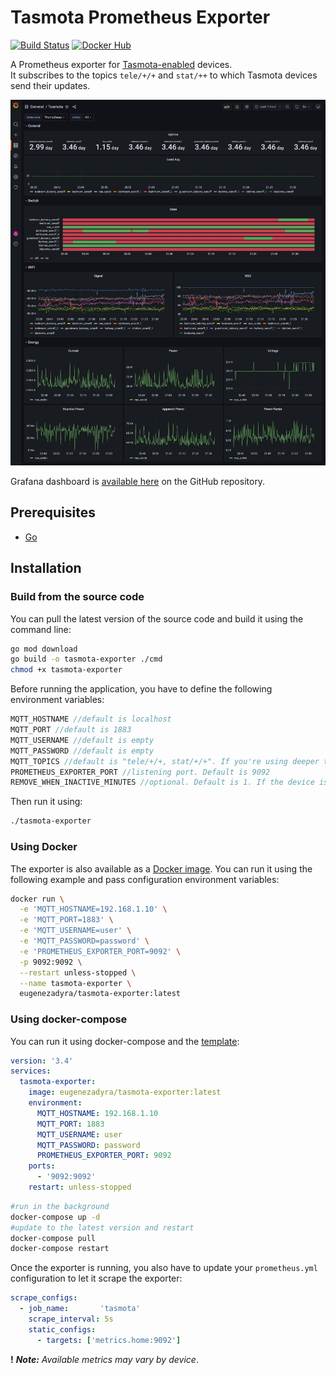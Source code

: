 # Tasmota Prometheus Exporter

[![Build Status](https://cloud.drone.io/api/badges/dyrkin/tasmota-exporter/status.svg?branch=master)](https://cloud.drone.io/dyrkin/tasmota-exporter)
[![Docker Hub](https://img.shields.io/badge/image-latest-blue.svg?logo=docker&style=flat)](https://hub.docker.com/r/eugenezadyra/tasmota-exporter/tags/)

A Prometheus exporter for [Tasmota-enabled](https://tasmota.github.io/docs) devices.  
It subscribes to the topics `tele/+/+` and `stat/++` to which Tasmota devices send their updates.

![Grafana dashboard](grafana/dashboard.png)

Grafana dashboard is [available here](grafana/dashboard.json) on the GitHub repository.

## Prerequisites

* [Go](https://go.dev/doc/)

## Installation

### Build from the source code

You can pull the latest version of the source code and build it using the command line:

```bash
go mod download
go build -o tasmota-exporter ./cmd
chmod +x tasmota-exporter
```

Before running the application, you have to define the following environment variables:
```go
MQTT_HOSTNAME //default is localhost
MQTT_PORT //default is 1883
MQTT_USERNAME //default is empty
MQTT_PASSWORD //default is empty
MQTT_TOPICS //default is "tele/+/+, stat/+/+". If you're using deeper topics, you can set as "tele/#, stat/#"
PROMETHEUS_EXPORTER_PORT //listening port. Default is 9092
REMOVE_WHEN_INACTIVE_MINUTES //optional. Default is 1. If the device is inactive for more than 1 minute, it will be removed from the list of active devices
```

Then run it using:
```bash
./tasmota-exporter
```


### Using Docker

The exporter is also available as a [Docker image](https://hub.docker.com/r/eugenezadyra/tasmota-exporter/tags).
You can run it using the following example and pass configuration environment variables:

```bash
docker run \
  -e 'MQTT_HOSTNAME=192.168.1.10' \
  -e 'MQTT_PORT=1883' \
  -e 'MQTT_USERNAME=user' \
  -e 'MQTT_PASSWORD=password' \
  -e 'PROMETHEUS_EXPORTER_PORT=9092' \
  -p 9092:9092 \
  --restart unless-stopped \
  --name tasmota-exporter \
  eugenezadyra/tasmota-exporter:latest
```

### Using docker-compose

You can run it using docker-compose and the [template](compose/docker-compose.yml):

```yaml
version: '3.4'
services:
  tasmota-exporter:
    image: eugenezadyra/tasmota-exporter:latest
    environment:
      MQTT_HOSTNAME: 192.168.1.10
      MQTT_PORT: 1883
      MQTT_USERNAME: user
      MQTT_PASSWORD: password
      PROMETHEUS_EXPORTER_PORT: 9092
    ports:
      - '9092:9092'
    restart: unless-stopped
```

```bash
#run in the background
docker-compose up -d
#update to the latest version and restart
docker-compose pull
docker-compose restart
```

Once the exporter is running, you also have to update your `prometheus.yml` configuration to let it scrape the exporter:

```yaml
scrape_configs:
  - job_name:       'tasmota'
    scrape_interval: 5s
    static_configs:
      - targets: ['metrics.home:9092']
```

**!** ***Note:*** _Available metrics may vary by device_.